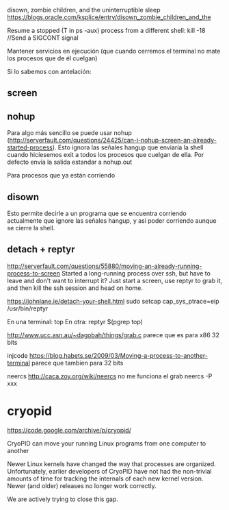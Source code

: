 disown, zombie children, and the uninterruptible sleep
https://blogs.oracle.com/ksplice/entry/disown_zombie_children_and_the


Resume a stopped (T in ps -aux) process from a different shell:
kill -18 <pid>  //Send a SIGCONT signal


Mantener servicios en ejecución (que cuando cerremos el terminal no mate los procesos que de él cuelgan)

Si lo sabemos con antelación:

## screen ##

## nohup ##
Para algo más sencillo se puede usar nohup (http://serverfault.com/questions/24425/can-i-nohup-screen-an-already-started-process).
Esto ignora las señales hangup que enviaría la shell cuando hicíesemos exit a todos los procesos que cuelgan de ella.
Por defecto envía la salida estandar a nohup.out


Para procesos que ya están corriendo

## disown ##
Esto permite decirle a un programa que se encuentra corriendo actualmente que ignore las señales hangup, y así poder corriendo aunque se cierre la shell.


## detach + reptyr ##
http://serverfault.com/questions/55880/moving-an-already-running-process-to-screen
Started a long-running process over ssh, but have to leave and don't want to interrupt it? Just start a screen, use reptyr to grab it, and then kill the ssh session and head on home.

https://johnlane.ie/detach-your-shell.html
sudo setcap cap_sys_ptrace=eip /usr/bin/reptyr

En una terminal: top
En otra:
reptyr $(pgrep top)




http://www.ucc.asn.au/~dagobah/things/grab.c
parece que es para x86 32 bits

injcode
https://blog.habets.se/2009/03/Moving-a-process-to-another-terminal
parece que tambien para 32 bits

neercs
http://caca.zoy.org/wiki/neercs
no me funciona el grab
  neercs -P xxx

# cryopid
https://code.google.com/archive/p/cryopid/

CryoPID can move your running Linux programs from one computer to another

Newer Linux kernels have changed the way that processes are organized. Unfortunately, earlier developers of CryoPID have not had the non-trivial amounts of time for tracking the internals of each new kernel version. Newer (and older) releases no longer work correctly.

We are actively trying to close this gap.

